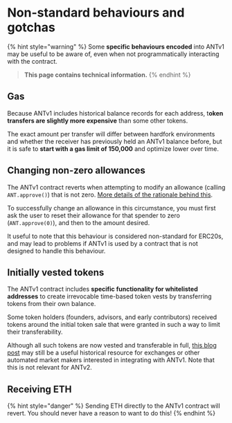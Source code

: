 # Non-standard behaviours and gotchas

{% hint style="warning" %}
Some **specific behaviours encoded** into ANTv1 may be useful to be aware of, even when not programmatically interacting with the contract.

> **This page contains technical information.**
{% endhint %}

## Gas

Because ANTv1 includes historical balance records for each address, t**oken transfers are slightly more expensive** than some other tokens.

The exact amount per transfer will differ between hardfork environments and whether the receiver has previously held an ANTv1 balance before, but it is safe to **start with a gas limit of 150,000** and optimize lower over time.

## Changing non-zero allowances

The ANTv1 contract reverts when attempting to modify an allowance (calling `ANT.approve()`) that is not zero. [More details of the rationale behind this](https://github.com/ethereum/EIPs/issues/20#issuecomment-263524729).

To successfully change an allowance in this circumstance, you must first ask the user to reset their allowance for that spender to zero (`ANT.approve(0)`), and then to the amount desired.

It useful to note that this behaviour is considered non-standard for ERC20s, and may lead to problems if ANTv1 is used by a contract that is not designed to handle this behaviour.

## Initially vested tokens

The ANTv1 contract includes **specific functionality for whitelisted addresses** to create irrevocable time-based token vests by transferring tokens from their own balance.

Some token holders (founders, advisors, and early contributors) received tokens around the initial token sale that were granted in such a way to limit their transferability.

Although all such tokens are now vested and transferable in full, [this blog post](https://aragon.org/blog/a-note-for-exchanges-or-holders-interacting-with-ant-in-an-automated-manner-fe13152c1b36) may still be a useful historical resource for exchanges or other automated market makers interested in integrating with ANTv1. Note that this is not relevant for ANTv2.

## Receiving ETH

{% hint style="danger" %}
Sending ETH directly to the ANTv1 contract will revert. You should never have a reason to want to do this!
{% endhint %}
